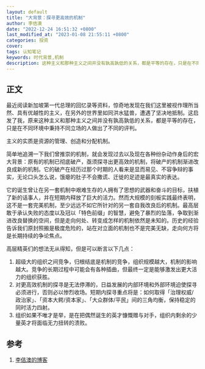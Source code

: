 ```yaml
---
layout: default
title: "大背景：探寻更高效的机制"
author: 李佶澳
date: "2022-12-24 16:51:32 +0800"
last_modified_at: "2023-01-08 21:55:11 +0800"
categories: 投资
cover:
tags: 认知笔记
keywords: 时代背景,机制
description: 这种主义和那种主义之间并没有孰高孰低的关系，都是平等的存在，只是在不同环境中秉持不同立场的人做出了不同的评判
---
```


## 正文

最近阅读新加坡第一代总理的回忆录等资料，惊奇地发现在我们这里被视作理所当然、具有优越性的主义，在另外的世界里如同洪水猛兽，遭遇了坚决地抵制。这启发了我，原来这种主义和那种主义之间并没有孰高孰低的关系，都是平等的存在，只是在不同环境中秉持不同立场的人做出了不同的评判。

主义的实质是资源的管理、创造和分配机制。

简单地追溯一下我们曾推崇的机制，就会发现过去以及现在各种纷杂动作身后的宏大背景：原有的机制已彻底破产，亟须探寻出更高效的机制，将破产的机制渐进改良成新的机制。它的破产在经历过那个时期的人看来是显而易见、不容争辩的事实，无论口头怎么说，饿瘪的肚子不会撒谎、迁徙的足迹是最真实的表达。

它的诞生曾让在另一套机制中艰难生存的人拥有了思想的武器和奋斗的目标，扶植了新的话事人，并在短期内释放了巨大的活力。然而大规模的刻板实践最终表明，这不是一套完美机制，至少远远不如它所针对的另一套自我改良后的机制。最高层敢于承认失败的态度以及冠以「特色前缀」的智慧，避免了暴烈的坠落，争取到渐进改良替换的空间，但是走向何处、转变成怎样的机制依然是未知的。历史的经验告诉我们原封照搬是极度危险的，站在对立面的机制也不是完美无缺，走向何方将是长期持续的争论焦点。

高层精英们的想法无从得知，但是可以断言以下几点：

1. 超级大的组织之间竞争，归根结底是机制的竞争，组织规模越大，机制的影响越大。竞争的长期过程中可能会有各种插曲，但最终一定是能够激发出更大活力的组织获胜。
2. 对更高效机制的探寻是无法停滞的，日益发展的内部环境和外部环境迫使探寻必须进行，否则必以惨烈收场。短期内探寻重点将是：如何取得「治理权威/政治家」、「资本大鳄/资本家」、「大众群体/平民」间的三角均衡，保持稳定的同时活力四射。
3. 组织如果不唯才是举，是在把偶然诞生的英才慷慨赠与对手，组织内剩余的少量英才将面临无力扭转的溃败。

## 参考

1. [李佶澳的博客][1]

[1]: https://www.lijiaocn.com "李佶澳的博客"

